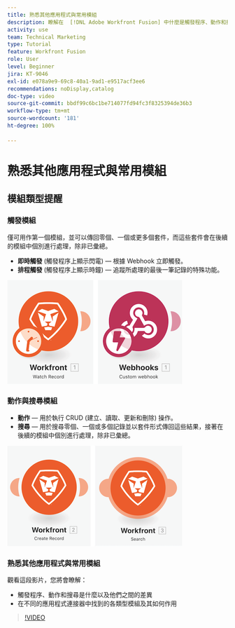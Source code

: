 ```yaml
---
title: 熟悉其他應用程式與常用模組
description: 瞭解在  [!DNL Adobe Workfront Fusion] 中什麼是觸發程序、動作和搜尋，以及在不同的應用程式連接器中找到的各類型模組如何作用。
activity: use
team: Technical Marketing
type: Tutorial
feature: Workfront Fusion
role: User
level: Beginner
jira: KT-9046
exl-id: e078a9e9-69c8-40a1-9ad1-e9517acf3ee6
recommendations: noDisplay,catalog
doc-type: video
source-git-commit: bbdf99c6bc1be714077fd94fc3f8325394de36b3
workflow-type: tm+mt
source-wordcount: '181'
ht-degree: 100%

---
```


# 熟悉其他應用程式與常用模組

## 模組類型提醒

### 觸發模組

僅可用作第一個模組，並可以傳回零個、一個或更多個套件，而這些套件會在後續的模組中個別進行處理，除非已彙總。

* **即時觸發** (觸發程序上顯示閃電) — 根據 Webhook 立即觸發。
* **排程觸發** (觸發程序上顯示時鐘) — 追蹤所處理的最後一筆記錄的特殊功能。

![觸發模組的影像](assets/beyond-basic-modules-1.png)

### 動作與搜尋模組

* **動作** — 用於執行 CRUD (建立、讀取、更新和刪除) 操作。
* **搜尋** — 用於搜尋零個、一個或多個記錄並以套件形式傳回這些結果，接著在後續的模組中個別進行處理，除非已彙總。

![動作與搜尋模組的影像](assets/beyond-basic-modules-2.png)

### 熟悉其他應用程式與常用模組

觀看這段影片，您將會瞭解：

* 觸發程序、動作和搜尋是什麼以及他們之間的差異
* 在不同的應用程式連接器中找到的各類型模組及其如何作用

>[!VIDEO](https://video.tv.adobe.com/v/335287/?quality=12&learn=on&enablevpops=1)
